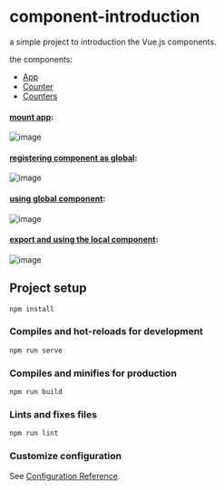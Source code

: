 # component-introduction

a simple project to introduction the Vue.js components.

the components:
* [App](https://github.com/robsonoduarte/learn-vue/blob/master/vuejs-2-curse/section-07-components-introduction/component-introduction/src/App.vue)
* [Counter](https://github.com/robsonoduarte/learn-vue/blob/master/vuejs-2-curse/section-07-components-introduction/component-introduction/src/CounterComponent.vue)
* [Counters](https://github.com/robsonoduarte/learn-vue/blob/master/vuejs-2-curse/section-07-components-introduction/component-introduction/src/CountersComponent.vue)

#### [mount app](https://github.com/robsonoduarte/learn-vue/blob/bf9d4859ceb2432d3b58e6c712bd2192c9e7d6f5/vuejs-2-curse/section-07-components-introduction/component-introduction/src/main.js#L8-L10):
![image](https://user-images.githubusercontent.com/797845/224207620-21b92ee8-23aa-4997-8d54-43c392e6cd99.png)

#### [registering component as global](https://github.com/robsonoduarte/learn-vue/blob/bf9d4859ceb2432d3b58e6c712bd2192c9e7d6f5/vuejs-2-curse/section-07-components-introduction/component-introduction/src/main.js#L6):
![image](https://user-images.githubusercontent.com/797845/224207689-6f74646a-8597-40f2-a509-838ad8355404.png)

#### [using global component](https://github.com/robsonoduarte/learn-vue/blob/bf9d4859ceb2432d3b58e6c712bd2192c9e7d6f5/vuejs-2-curse/section-07-components-introduction/component-introduction/src/App.vue#L3):
![image](https://user-images.githubusercontent.com/797845/224208068-c31688ce-3e94-4eca-824e-67943bd7c21f.png)

#### [export and using the local component](https://github.com/robsonoduarte/learn-vue/blob/bf9d4859ceb2432d3b58e6c712bd2192c9e7d6f5/vuejs-2-curse/section-07-components-introduction/component-introduction/src/CountersComponent.vue#L4-L16):
![image](https://user-images.githubusercontent.com/797845/224208465-f19c2e18-df62-479b-b76a-4fbaaa74c283.png)


## Project setup
```
npm install
```

### Compiles and hot-reloads for development
```
npm run serve
```

### Compiles and minifies for production
```
npm run build
```

### Lints and fixes files
```
npm run lint
```

### Customize configuration
See [Configuration Reference](https://cli.vuejs.org/config/).
